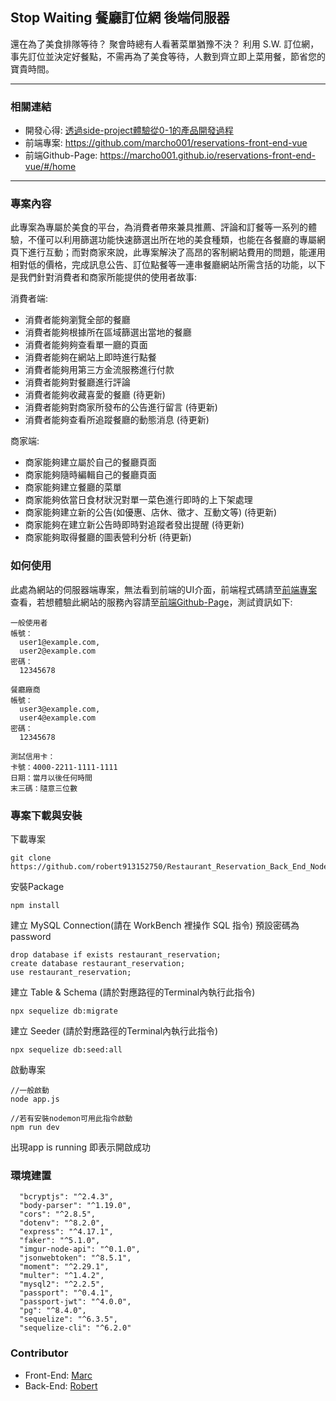## Stop Waiting 餐廳訂位網 後端伺服器
還在為了美食排隊等待？ 聚會時總有人看著菜單猶豫不決？ 利用 S.W. 訂位網，事先訂位並決定好餐點，不需再為了美食等待，人數到齊立即上菜用餐，節省您的寶貴時間。

---
### 相關連結
+ 開發心得: [透過side-project體驗從0-1的產品開發過程](https://medium.com/@robert913152750/ac%E7%95%A2%E6%A5%AD%E5%BF%83%E5%BE%97-%E5%9B%A0ac%E8%80%8C%E8%B1%90%E5%AF%8C%E7%9A%84%E5%A4%A7%E5%AD%B8%E7%94%9F%E6%B4%BB-c7f73c40d5eb) 
+ 前端專案: https://github.com/marcho001/reservations-front-end-vue
+ 前端Github-Page: https://marcho001.github.io/reservations-front-end-vue/#/home

---
### 專案內容
此專案為專屬於美食的平台，為消費者帶來兼具推薦、評論和訂餐等一系列的體驗，不僅可以利用篩選功能快速篩選出所在地的美食種類，也能在各餐廳的專屬網頁下進行互動；而對商家來說，此專案解決了高昂的客制網站費用的問題，能運用相對低的價格，完成訊息公告、訂位點餐等一連串餐廳網站所需含括的功能，以下是我們針對消費者和商家所能提供的使用者故事:

消費者端:
+ 消費者能夠瀏覽全部的餐廳
+ 消費者能夠根據所在區域篩選出當地的餐廳
+ 消費者能夠夠查看單一廳的頁面
+ 消費者能夠在網站上即時進行點餐
+ 消費者能夠用第三方金流服務進行付款
+ 消費者能夠對餐廳進行評論
+ 消費者能夠收藏喜愛的餐廳 (待更新)
+ 消費者能夠對商家所發布的公告進行留言 (待更新)
+ 消費者能夠查看所追蹤餐廳的動態消息 (待更新)
  
商家端: 
+ 商家能夠建立屬於自己的餐廳頁面
+ 商家能夠隨時編輯自己的餐廳頁面
+ 商家能夠建立餐廳的菜單
+ 商家能夠依當日食材狀況對單一菜色進行即時的上下架處理
+ 商家能夠建立新的公告(如優惠、店休、徵才、互動文等) (待更新)
+ 商家能夠在建立新公告時即時對追蹤者發出提醒 (待更新)
+ 商家能夠取得餐廳的圖表營利分析 (待更新)
  
### 如何使用
此處為網站的伺服器端專案，無法看到前端的UI介面，前端程式碼請至[前端專案](https://github.com/marcho001/reservations-front-end-vue)查看，若想體驗此網站的服務內容請至[前端Github-Page](https://marcho001.github.io/reservations-front-end-vue/#/home)，測試資訊如下:

```
一般使用者
帳號：
  user1@example.com,
  user2@example.com
密碼：
  12345678
```

```
餐廳廠商
帳號：
  user3@example.com,
  user4@example.com
密碼：
  12345678
```
```
測試信用卡：
卡號：4000-2211-1111-1111
日期：當月以後任何時間
末三碼：隨意三位數
```

### 專案下載與安裝
下載專案
```
git clone https://github.com/robert913152750/Restaurant_Reservation_Back_End_NodeJs.git
```
安裝Package
```
npm install
```
建立 MySQL Connection(請在 WorkBench 裡操作 SQL 指令)
預設密碼為 password

```
drop database if exists restaurant_reservation;
create database restaurant_reservation;
use restaurant_reservation;
```
建立 Table & Schema (請於對應路徑的Terminal內執行此指令)
```
npx sequelize db:migrate
```
建立 Seeder (請於對應路徑的Terminal內執行此指令)
```
npx sequelize db:seed:all

```
啟動專案
```
//一般啟動
node app.js 

//若有安裝nodemon可用此指令啟動
npm run dev 

```
出現app is running 即表示開啟成功
### 環境建置
```
  "bcryptjs": "^2.4.3",
  "body-parser": "^1.19.0",
  "cors": "^2.8.5",
  "dotenv": "^8.2.0",
  "express": "^4.17.1",
  "faker": "^5.1.0",
  "imgur-node-api": "^0.1.0",
  "jsonwebtoken": "^8.5.1",
  "moment": "^2.29.1",
  "multer": "^1.4.2",
  "mysql2": "^2.2.5",
  "passport": "^0.4.1",
  "passport-jwt": "^4.0.0",
  "pg": "^8.4.0",
  "sequelize": "^6.3.5",
  "sequelize-cli": "^6.2.0"
```
 ### Contributor
 - Front-End: [Marc](https://github.com/marcho001)
 - Back-End: [Robert](https://github.com/robert913152750)

